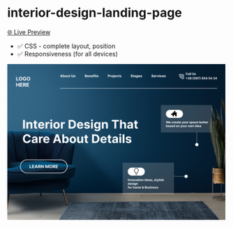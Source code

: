 # interior-design-landing-page

[🌐 Live Preview](https://interior-design-landing-page-eight.vercel.app/)

- ✅ CSS - complete layout, position
- ✅ Responsiveness (for all devices)

![Cover](./cover.png)
